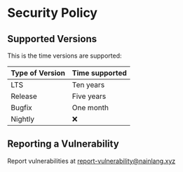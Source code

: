 # Security Policy

## Supported Versions

This is the time versions are supported:

| Type of Version | Time supported     |
| --------------- | ------------------ |
| LTS             | Ten years          |
| Release         | Five years         |
| Bugfix          | One month          |
| Nightly         | :x:                |

## Reporting a Vulnerability

Report vulnerabilities at [report-vulnerability@nainlang.xyz](mailto:report-vulnerability@nainlang.xyz)
